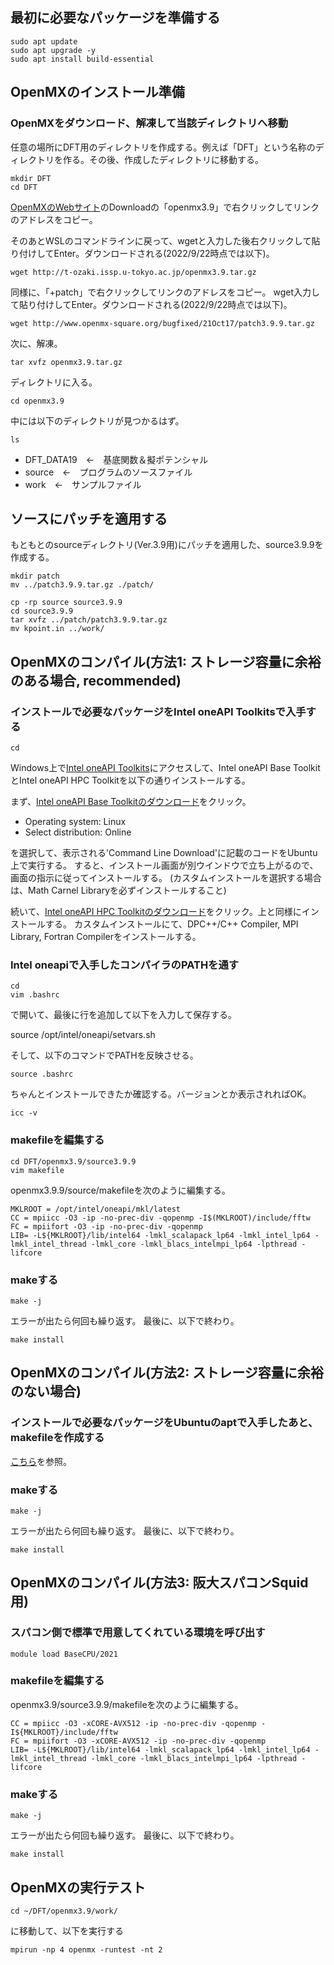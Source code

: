 ## 最初に必要なパッケージを準備する
```
sudo apt update
sudo apt upgrade -y
sudo apt install build-essential
```

## OpenMXのインストール準備
### OpenMXをダウンロード、解凍して当該ディレクトリへ移動
任意の場所にDFT用のディレクトリを作成する。例えば「DFT」という名称のディレクトリを作る。その後、作成したディレクトリに移動する。

```
mkdir DFT
cd DFT
```

[OpenMXのWebサイト](http://www.openmx-square.org/)のDownloadの「openmx3.9」で右クリックしてリンクのアドレスをコピー。

そのあとWSLのコマンドラインに戻って、wgetと入力した後右クリックして貼り付けしてEnter。ダウンロードされる(2022/9/22時点では以下)。

```
wget http://t-ozaki.issp.u-tokyo.ac.jp/openmx3.9.tar.gz
```

同様に、「+patch」で右クリックしてリンクのアドレスをコピー。
wget入力して貼り付けしてEnter。ダウンロードされる(2022/9/22時点では以下)。
```
wget http://www.openmx-square.org/bugfixed/21Oct17/patch3.9.9.tar.gz
```
次に、解凍。
```
tar xvfz openmx3.9.tar.gz
```
ディレクトリに入る。
```
cd openmx3.9
```
中には以下のディレクトリが見つかるはず。
```
ls
```
- DFT_DATA19　←　基底関数＆擬ポテンシャル
- source　←　プログラムのソースファイル
- work　←　サンプルファイル

## ソースにパッチを適用する
もともとのsourceディレクトリ(Ver.3.9用)にパッチを適用した、source3.9.9を作成する。
```
mkdir patch
mv ../patch3.9.9.tar.gz ./patch/

cp -rp source source3.9.9
cd source3.9.9
tar xvfz ../patch/patch3.9.9.tar.gz
mv kpoint.in ../work/
```

## OpenMXのコンパイル(方法1: ストレージ容量に余裕のある場合, recommended)
### インストールで必要なパッケージをIntel oneAPI Toolkitsで入手する
```
cd
```

Windows上で[Intel oneAPI Toolkits](https://www.intel.com/content/www/us/en/developer/tools/oneapi/toolkits.html#gs.d1jvm6)にアクセスして、Intel oneAPI Base ToolkitとIntel oneAPI HPC Toolkitを以下の通りインストールする。

まず、[Intel oneAPI Base Toolkitのダウンロード](https://www.intel.com/content/www/us/en/developer/tools/oneapi/base-toolkit-download.html)をクリック。

- Operating system: Linux
- Select distribution: Online

を選択して、表示される'Command Line Download'に記載のコードをUbuntu上で実行する。
すると、インストール画面が別ウインドウで立ち上がるので、画面の指示に従ってインストールする。
(カスタムインストールを選択する場合は、Math Carnel Libraryを必ずインストールすること)

続いて、[Intel oneAPI HPC Toolkitのダウンロード](https://www.intel.com/content/www/us/en/developer/tools/oneapi/hpc-toolkit-download.html)をクリック。上と同様にインストールする。
カスタムインストールにて、DPC++/C++ Compiler, MPI Library, Fortran Compilerをインストールする。

### Intel oneapiで入手したコンパイラのPATHを通す
```
cd
vim .bashrc
```
で開いて、最後に行を追加して以下を入力して保存する。

source /opt/intel/oneapi/setvars.sh

そして、以下のコマンドでPATHを反映させる。
```
source .bashrc
```
ちゃんとインストールできたか確認する。バージョンとか表示されればOK。
```
icc -v
```


### makefileを編集する
```
cd DFT/openmx3.9/source3.9.9
vim makefile
```

openmx3.9.9/source/makefileを次のように編集する。
```
MKLROOT = /opt/intel/oneapi/mkl/latest
CC = mpiicc -O3 -ip -no-prec-div -qopenmp -I$(MKLROOT)/include/fftw
FC = mpiifort -O3 -ip -no-prec-div -qopenmp
LIB= -L${MKLROOT}/lib/intel64 -lmkl_scalapack_lp64 -lmkl_intel_lp64 -lmkl_intel_thread -lmkl_core -lmkl_blacs_intelmpi_lp64 -lpthread -lifcore
```
### makeする
```
make -j
```
エラーが出たら何回も繰り返す。
最後に、以下で終わり。
```
make install
```

## OpenMXのコンパイル(方法2: ストレージ容量に余裕のない場合)
### インストールで必要なパッケージをUbuntuのaptで入手したあと、makefileを作成する
[こちら](https://qiita.com/pochman/items/f8aecd3ffc7beba1b6d1)を参照。

### makeする
```
make -j
```
エラーが出たら何回も繰り返す。
最後に、以下で終わり。
```
make install
```

## OpenMXのコンパイル(方法3: 阪大スパコンSquid用)
### スパコン側で標準で用意してくれている環境を呼び出す
```
module load BaseCPU/2021
```
### makefileを編集する
openmx3.9/source3.9.9/makefileを次のように編集する。
```
CC = mpiicc -O3 -xCORE-AVX512 -ip -no-prec-div -qopenmp -I${MKLROOT}/include/fftw
FC = mpiifort -O3 -xCORE-AVX512 -ip -no-prec-div -qopenmp
LIB= -L${MKLROOT}/lib/intel64 -lmkl_scalapack_lp64 -lmkl_intel_lp64 -lmkl_intel_thread -lmkl_core -lmkl_blacs_intelmpi_lp64 -lpthread -lifcore
```
### makeする
```
make -j
```
エラーが出たら何回も繰り返す。
最後に、以下で終わり。
```
make install
```

## OpenMXの実行テスト
```
cd ~/DFT/openmx3.9/work/
```
に移動して、以下を実行する
```
mpirun -np 4 openmx -runtest -nt 2
```
